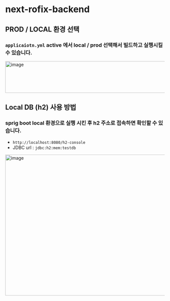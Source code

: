 # next-rofix-backend

## PROD / LOCAL 환경 선택
### `applicaiotn.yml` active 에서 local / prod 선택해서 빌드하고 실행시킬 수 있습니다.
<img width="690" height="100" alt="image" src="https://github.com/user-attachments/assets/10e6e7b7-2400-42c5-a656-e6ee3a8d3661" />

## Local DB (h2) 사용 방법
### sprig boot local 환경으로 실행 시킨 후 h2 주소로 접속하면 확인할 수 있습니다.
- `http://localhost:8080/h2-console`
- JDBC url : `jdbc:h2:mem:testdb`

<img width="518" height="445" alt="image" src="https://github.com/user-attachments/assets/3d334258-a4c3-4380-9557-09b6974ae9d9" />
